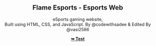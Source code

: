 <div align="center">
  
  <br />

  <h2 align="center">Flame Esports - Esports Web</h2>

  eSports gaming website, <br />Built using HTML, CSS, and JavaScript. By @codewithsadee & Edited By @vasi2586

<a href="https://flame-esports.github.io/web/"><strong>➥ Test</strong></a>
 

